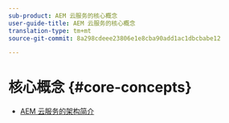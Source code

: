 ```yaml
---
sub-product: AEM 云服务的核心概念
user-guide-title: AEM 云服务的核心概念
translation-type: tm+mt
source-git-commit: 8a298cdeee23806e1e8cba90add1ac1dbcbabe12

---
```



# 核心概念 {#core-concepts}

+ [AEM 云服务的架构简介](architecture.md)